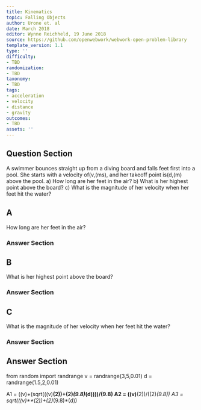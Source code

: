 ```yaml
---
title: Kinematics
topic: Falling Objects
author: Urone et. al
date: March 2018
editor: Wynne Reichheld, 19 June 2018
source: https://github.com/openwebwork/webwork-open-problem-library
template_version: 1.1
type: ''
difficulty:
- TBD
randomization:
- TBD
taxonomy:
- TBD
tags:
- acceleration
- velocity
- distance
- gravity
outcomes:
- TBD
assets: ''
---
```


## Question Section 

A swimmer bounces straight up from a diving board and falls feet first into a pool. She starts with a velocity of(v,(ms), and her takeoff point is(d,(m) above the pool. 
a) How long are her feet in the air? 
b) What is her highest point above the board?
c) What is the magnitude of her velocity when her feet hit the water?

## A
How long are her feet in the air? 
### Answer Section
## B
What is her highest point above the board?
### Answer Section
## C
What is the magnitude of her velocity when her feet hit the water?
### Answer Section


## Answer Section

from random import randrange
v = randrange(3,5,0.01)
d = randrange(1.5,2,0.01)

A1 = ((v)+(sqrt(((v)**(2))+(2)*(9.8)*(d))))/(9.8)
A2 = ((v)**(2))/((2)*(9.8))
A3 = sqrt(((v)**(2))+(2)*(9.8)*(d))